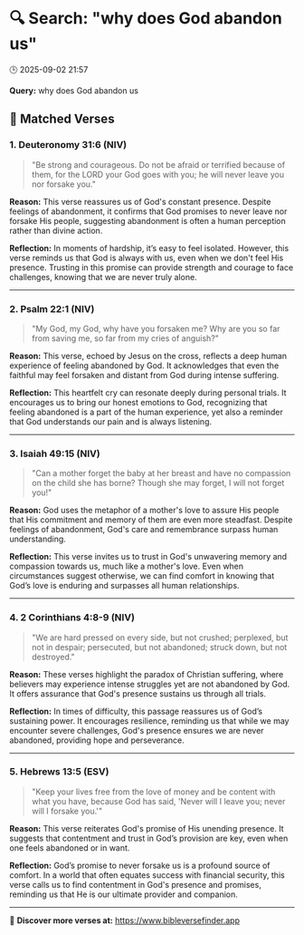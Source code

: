 # 🔍 Search: "why does God abandon us"
🕒 2025-09-02 21:57

**Query:** why does God abandon us

## 📖 Matched Verses

### 1. Deuteronomy 31:6 (NIV)
> "Be strong and courageous. Do not be afraid or terrified because of them, for the LORD your God goes with you; he will never leave you nor forsake you."

**Reason:** This verse reassures us of God's constant presence. Despite feelings of abandonment, it confirms that God promises to never leave nor forsake His people, suggesting abandonment is often a human perception rather than divine action.

**Reflection:** In moments of hardship, it’s easy to feel isolated. However, this verse reminds us that God is always with us, even when we don't feel His presence. Trusting in this promise can provide strength and courage to face challenges, knowing that we are never truly alone.

---

### 2. Psalm 22:1 (NIV)
> "My God, my God, why have you forsaken me? Why are you so far from saving me, so far from my cries of anguish?"

**Reason:** This verse, echoed by Jesus on the cross, reflects a deep human experience of feeling abandoned by God. It acknowledges that even the faithful may feel forsaken and distant from God during intense suffering.

**Reflection:** This heartfelt cry can resonate deeply during personal trials. It encourages us to bring our honest emotions to God, recognizing that feeling abandoned is a part of the human experience, yet also a reminder that God understands our pain and is always listening.

---

### 3. Isaiah 49:15 (NIV)
> "Can a mother forget the baby at her breast and have no compassion on the child she has borne? Though she may forget, I will not forget you!"

**Reason:** God uses the metaphor of a mother's love to assure His people that His commitment and memory of them are even more steadfast. Despite feelings of abandonment, God's care and remembrance surpass human understanding.

**Reflection:** This verse invites us to trust in God's unwavering memory and compassion towards us, much like a mother's love. Even when circumstances suggest otherwise, we can find comfort in knowing that God’s love is enduring and surpasses all human relationships.

---

### 4. 2 Corinthians 4:8-9 (NIV)
> "We are hard pressed on every side, but not crushed; perplexed, but not in despair; persecuted, but not abandoned; struck down, but not destroyed."

**Reason:** These verses highlight the paradox of Christian suffering, where believers may experience intense struggles yet are not abandoned by God. It offers assurance that God's presence sustains us through all trials.

**Reflection:** In times of difficulty, this passage reassures us of God’s sustaining power. It encourages resilience, reminding us that while we may encounter severe challenges, God's presence ensures we are never abandoned, providing hope and perseverance.

---

### 5. Hebrews 13:5 (ESV)
> "Keep your lives free from the love of money and be content with what you have, because God has said, 'Never will I leave you; never will I forsake you.'"

**Reason:** This verse reiterates God's promise of His unending presence. It suggests that contentment and trust in God’s provision are key, even when one feels abandoned or in want.

**Reflection:** God’s promise to never forsake us is a profound source of comfort. In a world that often equates success with financial security, this verse calls us to find contentment in God's presence and promises, reminding us that He is our ultimate provider and companion.

---

🔗 **Discover more verses at:** https://www.bibleversefinder.app
